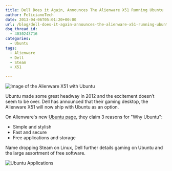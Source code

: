 ```yaml
---
title: Dell Does it Again, Announces The Alienware X51 Running Ubuntu
author: FelicianoTech
date: 2013-04-06T05:01:20+00:00
url: /blog/dell-does-it-again-announces-the-alienware-x51-running-ubuntu/
dsq_thread_id:
  - 4030243716
categories:
  - Ubuntu
tags:
  - Alienware
  - Dell
  - Steam
  - X51

---
```

<img class="aligncenter size-full wp-image-134" alt="Image of the Alienware X51 with Ubuntu" src="/assets/img/article/ubuntu-alienware-x51.jpg?resize=640%2C285&#038;ssl=1" srcset="https://i2.wp.com/feliciano.tech/wp-content/uploads/2013/04/ubuntu-alienware-x51.jpg?w=948&ssl=1 948w, https://i2.wp.com/feliciano.tech/wp-content/uploads/2013/04/ubuntu-alienware-x51.jpg?resize=300%2C134&ssl=1 300w" sizes="(max-width: 640px) 100vw, 640px" data-recalc-dims="1" />

Ubuntu made some great headway in 2012 and the excitement doesn&#8217;t seem to be over. Dell has announced that their gaming desktop, the Alienware X51 will now ship with Ubuntu as an option.<!--more-->

On Alienware's new [Ubuntu page][alienware], they claim 3 reasons for "Why Ubuntu":

* Simple and stylish
* Fast and secure
* Free applications and storage

Name dropping Steam on Linux, Dell further details gaming on Ubuntu and the large assortment of free software.

<img class="size-medium wp-image-136 aligncenter" alt="Ubuntu Applications" src="/assets/img/article/alienware-ubuntu-software.jpg" />



[alienware]: http://www.alienware.com/ubuntu/
